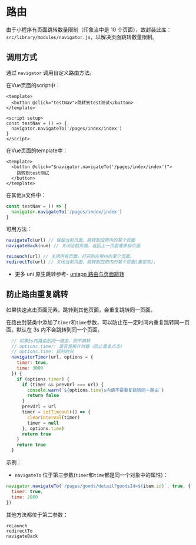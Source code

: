 # 路由

由于小程序有页面跳转数量限制（印象当中是 10 个页面），故封装此库：`src/library/modules/navigator.js`，以解决页面跳转数量限制。

## 调用方式

通过 `navigator` 调用自定义路由方法。

在Vue页面的script中：

```vue
<template>
  <button @click="testNav">跳转到test测试</button>
</template>

<script setup>
const testNav = () => {
  navigator.navigateTo('/pages/index/index')
}
</script>
```

在Vue页面的template中：

```vue
<template>
  <button @click="$navigator.navigateTo('/pages/index/index')">
    跳转到test测试
  </button>
</template>
```

在其他js文件中：

```js
const testNav = () => {
  navigator.navigateTo('/pages/index/index')
}
```

可用方法：

```js
navigateTo(url) // 保留当前页面，跳转到应用内的某个页面
navigateBack(num) // 关闭当前页面，返回上一页面或多级页面

reLaunch(url) // 关闭所有页面，打开到应用内的某个页面。
redirectTo(url) // 关闭当前页面，跳转到应用内的某个页面(重定向)。
```

- 更多 uni 原生跳转参考- [uniapp 路由与页面跳转](https://uniapp.dcloud.net.cn/api/router.html)

## 防止路由重复跳转

如果快速点击页面元素，跳转到其他页面，会重复跳转同一页面。

在路由封装类中添加了`timer`和`time`参数，可以防止在一定时间内重复跳转同一页面。默认在 3s 内不会跳转到同一个页面。

```js
  // 如果3s内路由到同一路由，则不跳转
  // options.timer: 是否使用计时器（防止重复点击）
  // options.time: 延时时长
  navigatorTimer(url, options = {
    timer: true,
    time: 3000
  }) {
    if (options.timer) {
      if (timer && prevUrl === url) {
        console.warn(`${options.time}s内请不要重复跳转同一路由`)
        return false
      }
      prevUrl = url
      timer = setTimeout(() => {
        clearInterval(timer)
        timer = null
      }, options.time)
      return true
    }
    return true
  }
```

示例：

- `navigateTo` 位于第三参数(`timer`和`time`都是同一个对象中的属性)：

```js
navigator.navigateTo(`/pages/goods/detail?goodsId=${item.id}`, true, {
  timer: true,
  time: 2000
})
```

其他方法都位于第二参数：

```
reLaunch
redirectTo
navigateBack
```
